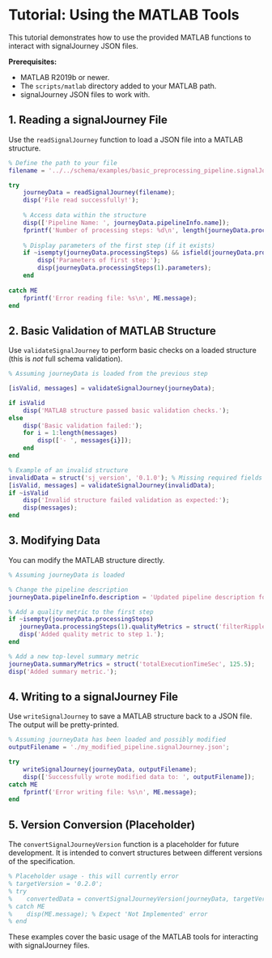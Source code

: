 # Tutorial: Using the MATLAB Tools

This tutorial demonstrates how to use the provided MATLAB functions to interact with signalJourney JSON files.

**Prerequisites:**

*   MATLAB R2019b or newer.
*   The `scripts/matlab` directory added to your MATLAB path.
*   signalJourney JSON files to work with.

## 1. Reading a signalJourney File

Use the `readSignalJourney` function to load a JSON file into a MATLAB structure.

```matlab
% Define the path to your file
filename = '../../schema/examples/basic_preprocessing_pipeline.signalJourney.json';

try
    journeyData = readSignalJourney(filename);
    disp('File read successfully!');
    
    % Access data within the structure
    disp(['Pipeline Name: ', journeyData.pipelineInfo.name]);
    fprintf('Number of processing steps: %d\n', length(journeyData.processingSteps));
    
    % Display parameters of the first step (if it exists)
    if ~isempty(journeyData.processingSteps) && isfield(journeyData.processingSteps(1), 'parameters')
        disp('Parameters of first step:');
        disp(journeyData.processingSteps(1).parameters);
    end
    
catch ME
    fprintf('Error reading file: %s\n', ME.message);
end
```

## 2. Basic Validation of MATLAB Structure

Use `validateSignalJourney` to perform basic checks on a loaded structure (this is *not* full schema validation).

```matlab
% Assuming journeyData is loaded from the previous step

[isValid, messages] = validateSignalJourney(journeyData);

if isValid
    disp('MATLAB structure passed basic validation checks.');
else
    disp('Basic validation failed:');
    for i = 1:length(messages)
        disp(['- ', messages{i}]);
    end
end

% Example of an invalid structure
invalidData = struct('sj_version', '0.1.0'); % Missing required fields
[isValid, messages] = validateSignalJourney(invalidData);
if ~isValid
    disp('Invalid structure failed validation as expected:');
    disp(messages);
end
```

## 3. Modifying Data

You can modify the MATLAB structure directly.

```matlab
% Assuming journeyData is loaded

% Change the pipeline description
journeyData.pipelineInfo.description = 'Updated pipeline description for tutorial.';

% Add a quality metric to the first step
if ~isempty(journeyData.processingSteps)
   journeyData.processingSteps(1).qualityMetrics = struct('filterRippleDb', -60);
   disp('Added quality metric to step 1.');
end

% Add a new top-level summary metric
journeyData.summaryMetrics = struct('totalExecutionTimeSec', 125.5);
disp('Added summary metric.');
```

## 4. Writing to a signalJourney File

Use `writeSignalJourney` to save a MATLAB structure back to a JSON file. The output will be pretty-printed.

```matlab
% Assuming journeyData has been loaded and possibly modified
outputFilename = './my_modified_pipeline.signalJourney.json';

try
    writeSignalJourney(journeyData, outputFilename);
    disp(['Successfully wrote modified data to: ', outputFilename]);
catch ME
    fprintf('Error writing file: %s\n', ME.message);
end
```

## 5. Version Conversion (Placeholder)

The `convertSignalJourneyVersion` function is a placeholder for future development. It is intended to convert structures between different versions of the specification.

```matlab
% Placeholder usage - this will currently error
% targetVersion = '0.2.0'; 
% try
%    convertedData = convertSignalJourneyVersion(journeyData, targetVersion);
% catch ME
%    disp(ME.message); % Expect 'Not Implemented' error
% end
```

These examples cover the basic usage of the MATLAB tools for interacting with signalJourney files. 